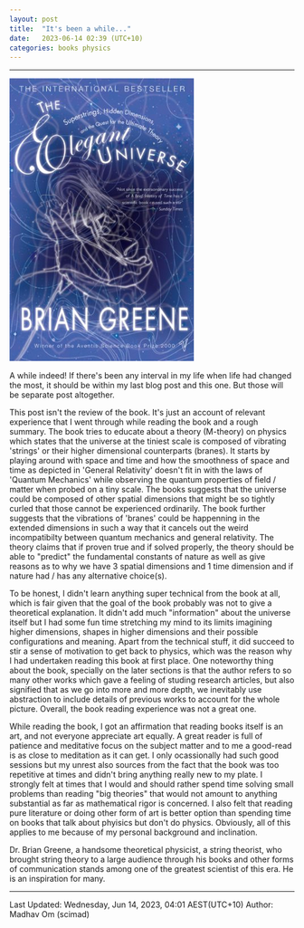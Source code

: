 ```yaml
---
layout: post
title:  "It's been a while..."
date:   2023-06-14 02:39 (UTC+10)
categories: books physics
---
```

****
![The Elegant Universe](/assets/imgs/book-covers/the-elegant-universe.jpg)

A while indeed! If there's been any interval in my life when life had changed the most, it should be within my last blog post and this one. But those will be separate post altogether.

This post isn't the review of the book. It's just an account of relevant experience that I went through while reading the book and a rough summary. The book tries to educate about a theory (M-theory) on physics which states that the universe at the tiniest scale is composed of vibrating 'strings' or their higher dimensional counterparts (branes). It starts by playing around with space and time and how the smoothness of space and time as depicted in 'General Relativity' doesn't fit in with the laws of 'Quantum Mechanics' while observing the quantum properties of field / matter when probed on a tiny scale. The books suggests that the universe could be composed of other spatial dimensions that might be so tightly curled that those cannot be experienced ordinarily. The book further suggests that the vibrations of 'branes' could be happenning in the extended dimensions in such a way that it cancels out the weird incompatibilty between quantum mechanics and general relativity. The theory claims that if proven true and if solved properly, the theory should be able to "predict" the fundamental constants of nature as well as give reasons as to why we have 3 spatial dimensions and 1 time dimension and if nature had / has any alternative choice(s).

To be honest, I didn't learn anything super technical from the book at all, which is fair given that the goal of the book probably was not to give a theoretical explanation. It didn't add much "information" about the universe itself but I had some fun time stretching my mind to its limits imagining higher dimensions, shapes in higher dimensions and their possible configurations and meaning. Apart from the technical stuff, it did succeed to stir a sense of motivation to get back to physics, which was the reason why I had undertaken reading this book at first place. One noteworthy thing about the book, specially on the later sections is that the author refers to so many other works which gave a feeling of studing research articles, but also signified that as we go into more and more depth, we inevitably use abstraction to include details of previous works to account for the whole picture. Overall, the book reading experience was not a great one.

While reading the book, I got an affirmation that reading books itself is an art, and not everyone appreciate art equally. A great reader is full of patience and meditative focus on the subject matter and to me a good-read is as close to meditation as it can get. I only ocassionally had such good sessions but my unrest also sources from the fact that the book was too repetitive at times and didn't bring anything really new to my plate. I strongly felt at times that I would and should rather spend time solving small problems than reading "big theories" that would not amount to anything substantial as far as mathematical rigor is concerned. I also felt that reading pure literature or doing other form of art is better option than spending time on books that talk about phyisics but don't do physics. Obviously, all of this applies to me because of my personal background and inclination.

Dr. Brian Greene, a handsome theoretical physicist, a string theorist, who brought string theory to a large audience through his books and other forms of communication stands among one of the greatest scientist of this era. He is an inspiration for many.

----------
Last Updated: Wednesday, Jun 14, 2023, 04:01 AEST(UTC+10)
Author: Madhav Om (scimad)